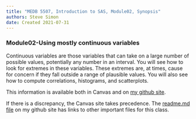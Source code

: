 ```yaml
---
title: "MEDB 5507, Introduction to SAS, Module02, Synopsis"
authors: Steve Simon
date: Created 2021-07-31
---
```


### Module02-Using mostly continuous variables

Continuous variables are those variables that can take on a large number of possible values, potentially any number in an interval. You will see how to look for extremes in these variables. These extremes are, at times, cause for concern if they fall outside a range of plausible values. You will also see how to compute correlations, histograms, and scatterplots.

<!---my git--->
This information is available both in Canvas and on [my github site][thisf].

If there is a discrepancy, the Canvas site takes precedence. The [readme.md file][mygit] on my github site has links to other important files for this class.

[thisf]: https://github.com/pmean/introduction-to-sas/blob/master/modules/5507-02-synopsis.md
[mygit]: https://github.com/pmean/introduction-to-sas/blob/master/README.md
<!---my git--->
